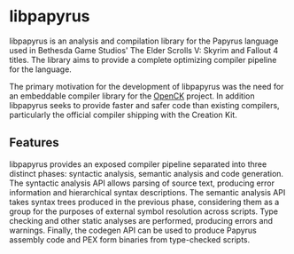 # libpapyrus
libpapyrus is an analysis and compilation library for the Papyrus language used in Bethesda Game Studios' The Elder Scrolls V: Skyrim and Fallout 4 titles. The library aims to provide a complete optimizing compiler pipeline for the language.

The primary motivation for the development of libpapyrus was the need for an embeddable compiler library for the [OpenCK](https://github.com/Open-CK) project. In addition libpapyrus seeks to provide faster and safer code than existing compilers, particularly the official compiler shipping with the Creation Kit.

## Features
libpapyrus provides an exposed compiler pipeline separated into three distinct phases: syntactic analysis, semantic analysis and code generation. The syntactic analysis API allows parsing of source text, producing error information and hierarchical syntax descriptions. The semantic analysis API takes syntax trees produced in the previous phase, considering them as a group for the purposes of external symbol resolution across scripts. Type checking and other static analyses are performed, producing errors and warnings. Finally, the codegen API can be used to produce Papyrus assembly code and PEX form binaries from type-checked scripts.
